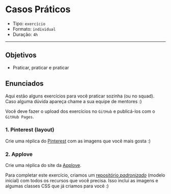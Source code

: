 # Casos Práticos

* Tipo: `exercício`
* Formato: `individual`
* Duração: `4h`

***

## Objetivos

* Praticar, praticar e praticar

## Enunciados

Aqui estão alguns exercícios para você praticar sozinha \(ou no squad\). Caso
alguma dúvida apareça chame a sua equipe de mentores :\)

Você deve fazer o upload dos exercícios no `GitHub` e publicá-los com o `GitHub
Pages`.

### 1. Pinterest (layout)

Crie uma réplica do [Pinterest](https://laboratoria.github.io/pinterestify/) com
as imagens que você mais gosta :\)

### 2. Applove

Crie uma réplica do site da
[Applove](https://fotos.subefotos.com/1edc0aab51f1d624da4a24ab86129d87o.png).

Para completar este exercício, criamos um [repositório
_padronizado_](https://github.com/Laboratoria/AppLove) \(modelo inicial\) com
todos os recursos que você precisa. Isso inclui as imagens e algumas classes CSS
que já criamos para você :\)
